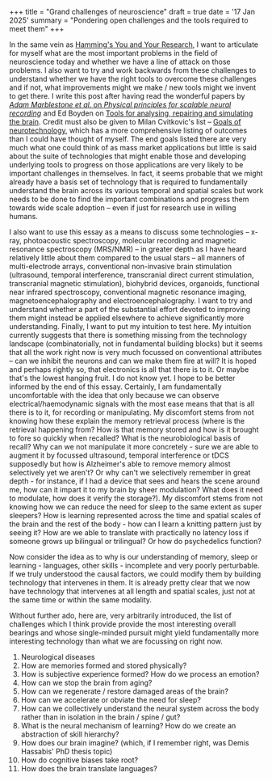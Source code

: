 +++
title = "Grand challenges of neuroscience"
draft = true
date = '17 Jan 2025'
summary = "Pondering open challenges and the tools required to meet them"
+++

In the same vein as [Hamming's You and Your Research](https://www.cs.virginia.edu/~robins/YouAndYourResearch.html "research"), I want to articulate for myself what are the most important problems in the field of neuroscience today and whether we have a line of attack on those problems. I also want to try and work backwards from these challenges to understand whether we have the right tools to overcome these challenges and if not, what improvements might we make / new tools might we invent to get there. I write this post after having read the wonderful papers by [*Adam Marblestone et al.*  on *Physical principles for scalable neural recording*](https://www.frontiersin.org/journals/computational-neuroscience/articles/10.3389/fncom.2013.00137/full) and Ed Boyden on [Tools for analysing, repairing and simulating the brain](https://synthneuro.org/publications/tools-for-analyzing-repairing-and-simulating-the-brain/). Credit must also be given to Milan Cvitkovic's list – [Goals of neurotechnology](https://milan.cvitkovic.net/writing/the_goals_of_neurotechnology/), which has a more comprehensive listing of outcomes than I could have thought of myself. The end goals listed there are very much what one could think of as mass market applications but little is said about the suite of technologies that might enable those and developing underlying tools to progress on those applications are very likely to be important challenges in themselves. In fact, it seems probable that we might already have a basis set of technology that is required to fundamentally understand the brain across its various temporal and spatial scales but work needs to be done to find the important combinations and progress them towards wide scale adoption – even if just for research use in willing humans. 

I also want to use this essay as a means to discuss some technologies – x-ray, photoacoustic spectroscopy, molecular recording and magnetic resonance spectroscopy (MRS/NMR) – in greater depth as I have heard relatively little about them compared to the usual stars – all manners of multi-electrode arrays, conventional non-invasive brain stimulation (ultrasound, temporal interference, transcranial direct current stimulation, transcranial magnetic stimulation), biohybrid devices, organoids, functional near infrared spectroscopy, conventional magnetic resonance imaging, magnetoencephalography and electroencephalography. I want to try and understand whether a part of the substantial effort devoted to improving them might instead be applied elsewhere to achieve significantly more understanding. Finally, I want to put my intuition to test here. My intuition currently suggests that there is something missing from the technology landscape (combinatorially, not in fundamental building blocks) but it seems that all the work right now is very much focussed on conventional attributes – can we inhibit the neurons and can we make them fire at will? It is hoped and perhaps rightly so, that electronics is all that there is to it. Or maybe that's the lowest hanging fruit. I do not know yet. I hope to be better informed by the end of this essay. Certainly, I am fundamentally uncomfortable with the idea that only because we can observe electrical/haemodynamic signals with the most ease means that that is all there is to it, for recording or manipulating. My discomfort stems from not knowing how these explain the memory retrieval process (where is the retrieval happening from? How is that memory stored and how is it brought to fore so quickly when recalled? What is the neurobiological basis of recall? Why can we not manipulate it more concretely - sure we are able to augment it by focussed ultrasound, temporal interference or tDCS supposedly but how is Alzheimer's able to remove memory almost selectively yet we aren't? Or why can't we selectively remember in great depth - for instance, if I had a device that sees and hears the scene around me, how can it impart it to my brain by sheer modulation? What does it need to modulate, how does it verify the storage?). My discomfort stems from not knowing how we can reduce the need for sleep to the same extent as super sleepers? How is learning represented across the time and spatial scales of the brain and the rest of the body - how can I learn a knitting pattern just by seeing it? How are we able to translate with practically no latency loss if someone grows up bilingual or trilingual? Or how do psychedelics function?

Now consider the idea as to why is our understanding of memory, sleep or learning - languages, other skills - incomplete and very poorly perturbable. If we truly understood the causal factors, we could modify them by building technology that intervenes in them. It is already pretty clear that we now have technology that intervenes at all length and spatial scales, just not at the same time or within the same modality. 

<!-- This is not a heretical view by any means, in fact this is pretty close to the mainstream and evident in the work of organisations such as E11 Bio and the Human Brain Project. Our ability to identify all the constituent elements of brain, their far reaching connections and then their activation patterns will certainly lead to many fundamental insights. However, a key limitation with the core technique (self-reporting expansion microscopy) is its inability to work in living organisms [reference to ed boyden's paper]. The current way around that is to use peptide based reporters that respond to local concentrations of neurotransmitters. How does one trace a line from understanding neurotransmitter gradients in mice or certain animals to how they influence our proce -->

Without further ado, here are, very arbitrarily introduced, the list of challenges which I think provide provide the most interesting overall bearings and whose single-minded pursuit might yield fundamentally more interesting technology than what we are focussing on right now.

1. Neurological diseases 
2. How are memories formed and stored physically?
3. How is subjective experience formed? How do we process an emotion?
4. How can we stop the brain from aging?
5. How can we regenerate / restore damaged areas of the brain?
6. How can we accelerate or obviate the need for sleep?
7. How can we collectively understand the neural system across the body rather than in isolation in the brain / spine / gut?
8. What is the neural mechanism of learning? How do we create an abstraction of skill hierarchy?
9. How does our brain imagine? (which, if I remember right, was Demis Hassabis' PhD thesis topic)
10. How do cognitive biases take root?
11. How does the brain translate languages?

<!-- Seems I am not the only one exploring the need to accelerate or obviate sleep, [Minjune Song has also been interested in exploring this](http://minjunes.ai/posts/sleep/index.html) -->

<!-- I am going to pause on this post as I have 23 days to the next deadline and this needs a more systematic way of progressing to identify the gaps. -->



